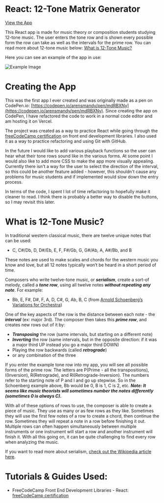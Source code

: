 # React: 12-Tone Matrix Generator

[View the App](https://12-tone-matrix-generator.vercel.app/)

This React app is made for music theory or composition students studying 12-tone music. The user enters the tone row and is shown every possible form the row can take as well as the intervals for the prime row. You can read more about 12-tone music below: [What is 12-Tone Music?](#what-is-12\-tone-music)

Here you can see an example of the app in use:

![Example Image](https://i.imgur.com/jFDulzU.gif)

# Creating the App

This was the first app I ever created and was originally made as a pen on CodePen.io: [https://codepen.io/arensmandy/pen/mdRBXNy](https://codepen.io/arensmandy/pen/mdRBXNy). Since creating the app on CodePen, I have refactored the code to work in a normal code editor and am hosting it on Vercel.

The project was created as a way to practice React while going through the [freeCodeCamp certification](https://www.freecodecamp.org/learn/front-end-libraries/) on front end development libraries. I also used it as a way to practice refactoring and using Git with GitHub.

In the future I would like to add various playback functions so the user can hear what their tone rows sound like in the various forms. At some point I would also like to add more CSS to make the app more visually appealing. Currently there isn't a way for the user to select the direction of the interval, so this could be another feature added - however, this shouldn't cause any problems for music students and if implemented would slow down the entry process.

In terms of the code, I spent I lot of time refactoring to hopefully make it cleaner to read. I think there is probably a better way to disable the buttons, so I may revisit this later.

# What is 12-Tone Music?

In traditional western classical music, there are twelve unique notes that can be used:

- C, C#/Db, D, D#/Eb, E, F, F#/Gb, G, G#/Ab, A, A#/Bb, and B

These notes are used to make scales and chords for the western music you know and love, but all 12 notes typically won’t be heard in a short period of time.

Composers who write twelve-tone music, or ***serialism***, create a sort-of melody, called a ***tone row***, using all twelve notes ***without repeating any note***. For example:

- Bb, E, F#, D#, F, A, D, C#, G, Ab, B, C (from [Arnold Schoenberg’s Variations for Orchestra](https://www.youtube.com/watch?v=iL1XzH6gpAY&ab_channel=BartjeBartmans]))

One of the key aspects of the row is the distance between each note - the ***interval*** (ex: major 3rd). The composer then takes this ***prime row***, and creates new rows out of it by:

- ***Transposing*** the row (same intervals, but starting on a different note)
- ***Inverting*** the row (same intervals, but in the opposite direction: if it was a major third UP instead you go a major third DOWN)
- Playing the row backwards (called ***retrograde***)
- or any combination of the three

If you enter the example tone row into my app, you will see all possible forms of the prime row. The letters are P(Prime - all the transpositions), I(Inversion), R(Retrograde), and RI(Retrograde-Inversion). The numbers refer to the starting note of P and I and go up stepwise. So in the Schoenberg example above, Bb would be 0, B is 1, C is 2, etc. ***Note: It seems like music theorists will sometimes number the notes differently (sometimes 0 is always C).***

With all of these options of rows to use, the composer is able to create a piece of music. They use as many or as few rows as they like. Sometimes they will use the first few notes of a row to create a chord, then continue the row. Sometimes they will repeat a note in a row before finishing it out. Multiple rows can often happen simultaneously between multiple instruments or one instrument will start a row and another instrument will finish it. With all this going on, it can be quite challenging to find every row when analyzing the music.

If you want to read more about serialism, [check out the Wikipedia article here](https://en.wikipedia.org/wiki/Twelve-tone_technique).

# Tutorials & Guides Used:

- FreeCodeCamp Front End Development Libraries - React: [freeCodeCamp certification](https://www.freecodecamp.org/learn/front-end-libraries/#react)
